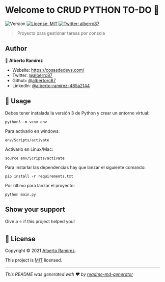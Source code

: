 # Welcome to CRUD PYTHON TO-DO 👋
![Version](https://img.shields.io/badge/version-0.1-blue.svg?cacheSeconds=2592000)
[![License: MIT](https://img.shields.io/badge/License-MIT-yellow.svg)](https://github.com/albertorc87/crud-python-to-do/blob/main/LICENSE)
[![Twitter: alberrc87](https://img.shields.io/twitter/follow/alberrc87.svg?style=social)](https://twitter.com/alberrc87)

> Proyecto para gestionar tareas por consola

## Author

👤 **Alberto Ramírez**

* Website: https://cosasdedevs.com/
* Twitter: [@alberrc87](https://twitter.com/alberrc87)
* Github: [@albertorc87](https://github.com/albertorc87)
* LinkedIn: [@alberto-ramírez-485a2144](https://linkedin.com/in/alberto-ramírez-485a2144)

## 🚀 Usage

Debes tener instalada la versión 3 de Python y crear un entorno virtual:

```
python3 -m venv env
```

Para activarlo en windows:

```
env/Scripts/activate
```

Activarlo en Linux/Mac:

```
source env/Scripts/activate
```

Para instarlar las dependencias hay que lanzar el siguiente comando:

```
pip install -r requirements.txt
```

Por último para lanzar el proyecto:

```
python main.py
```

## Show your support

Give a ⭐️ if this project helped you!


## 📝 License

Copyright © 2021 [Alberto Ramírez](https://github.com/albertorc87).

This project is [MIT](https://github.com/albertorc87/crud-python-to-do/blob/main/LICENSE) licensed.

***
_This README was generated with ❤️ by [readme-md-generator](https://github.com/kefranabg/readme-md-generator)_